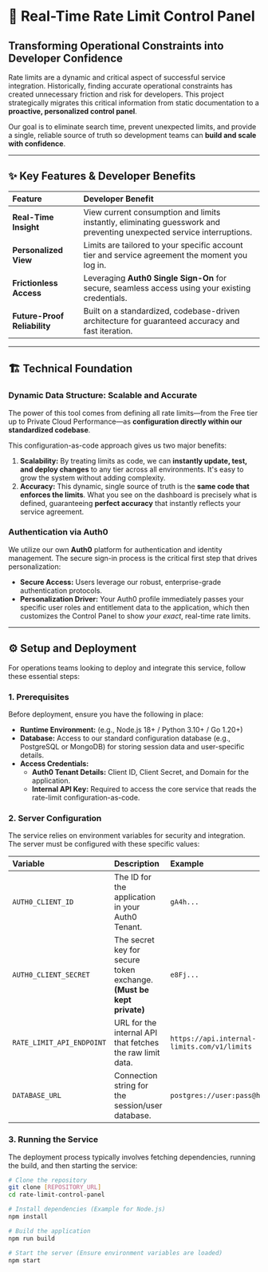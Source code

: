 # 🚀 Real-Time Rate Limit Control Panel

## Transforming Operational Constraints into Developer Confidence

Rate limits are a dynamic and critical aspect of successful service integration. Historically, finding accurate operational constraints has created unnecessary friction and risk for developers. This project strategically migrates this critical information from static documentation to a **proactive, personalized control panel**.

Our goal is to eliminate search time, prevent unexpected limits, and provide a single, reliable source of truth so development teams can **build and scale with confidence**.

---

## ✨ Key Features & Developer Benefits

| Feature | Developer Benefit |
| :--- | :--- |
| **Real-Time Insight** | View current consumption and limits instantly, eliminating guesswork and preventing unexpected service interruptions. |
| **Personalized View** | Limits are tailored to your specific account tier and service agreement the moment you log in. |
| **Frictionless Access** | Leveraging **Auth0 Single Sign-On** for secure, seamless access using your existing credentials. |
| **Future-Proof Reliability** | Built on a standardized, codebase-driven architecture for guaranteed accuracy and fast iteration. |

---

## 🏗️ Technical Foundation

### Dynamic Data Structure: Scalable and Accurate

The power of this tool comes from defining all rate limits—from the Free tier up to Private Cloud Performance—as **configuration directly within our standardized codebase**.

This configuration-as-code approach gives us two major benefits:

1.  **Scalability:** By treating limits as code, we can **instantly update, test, and deploy changes** to any tier across all environments. It's easy to grow the system without adding complexity.
2.  **Accuracy:** This dynamic, single source of truth is the **same code that enforces the limits**. What you see on the dashboard is precisely what is defined, guaranteeing **perfect accuracy** that instantly reflects your service agreement.

### Authentication via Auth0

We utilize our own **Auth0** platform for authentication and identity management. The secure sign-in process is the critical first step that drives personalization:

* **Secure Access:** Users leverage our robust, enterprise-grade authentication protocols.
* **Personalization Driver:** Your Auth0 profile immediately passes your specific user roles and entitlement data to the application, which then customizes the Control Panel to show *your exact*, real-time rate limits.

---

## ⚙️ Setup and Deployment

For operations teams looking to deploy and integrate this service, follow these essential steps:

### 1. Prerequisites

Before deployment, ensure you have the following in place:

* **Runtime Environment:** (e.g., Node.js 18+ / Python 3.10+ / Go 1.20+)
* **Database:** Access to our standard configuration database (e.g., PostgreSQL or MongoDB) for storing session data and user-specific details.
* **Access Credentials:**
    * **Auth0 Tenant Details:** Client ID, Client Secret, and Domain for the application.
    * **Internal API Key:** Required to access the core service that reads the rate-limit configuration-as-code.

### 2. Server Configuration

The service relies on environment variables for security and integration. The server must be configured with these specific values:

| Variable | Description | Example |
| :--- | :--- | :--- |
| `AUTH0_CLIENT_ID` | The ID for the application in your Auth0 Tenant. | `gA4h...` |
| `AUTH0_CLIENT_SECRET` | The secret key for secure token exchange. **(Must be kept private)** | `e8Fj...` |
| `RATE_LIMIT_API_ENDPOINT` | URL for the internal API that fetches the raw limit data. | `https://api.internal-limits.com/v1/limits` |
| `DATABASE_URL` | Connection string for the session/user database. | `postgres://user:pass@host:port/db` |

### 3. Running the Service

The deployment process typically involves fetching dependencies, running the build, and then starting the service:

```bash
# Clone the repository
git clone [REPOSITORY_URL]
cd rate-limit-control-panel

# Install dependencies (Example for Node.js)
npm install

# Build the application
npm run build

# Start the server (Ensure environment variables are loaded)
npm start
